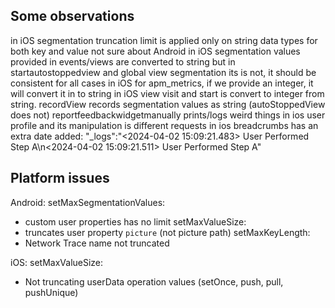 ## Some observations
in iOS segmentation truncation limit is applied only on string data types for both key and value not sure about Android
in iOS segmentation values provided in events/views are converted to string but in startautostoppedview and global view segmentation its is not, it should be consistent for all cases
in iOS for apm_metrics, if we provide an integer, it will convert it in to string
in iOS view visit and start is convert to integer from string.
recordView records segmentation values as string (autoStoppedView does not)
reportfeedbackwidgetmanually prints/logs weird things
in ios user profile and its manipulation is different requests
in ios breadcrumbs has an extra date added: "_logs":"<2024-04-02 15:09:21.483> User Performed Step A\n<2024-04-02 15:09:21.511> User Performed Step A"

## Platform issues
Android:
setMaxSegmentationValues:
- custom user properties has no limit
setMaxValueSize:
- truncates user property `picture` (not picture path)
setMaxKeyLength:
- Network Trace name not truncated

iOS:
setMaxValueSize:
- Not truncating userData operation values (setOnce, push, pull, pushUnique)